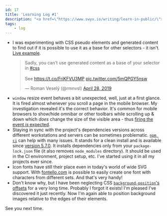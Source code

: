 ```yaml
---
id: 17
title: 'Learning Log #1'
description: "<a href=\"https://www.swyx.io/writing/learn-in-public/\">Learning in public</a> has gained pretty big popularity across my twitter circles. Surely, the concept isn't new, but now it has a name. As being a curious person myself, I've started collecting my findings from dealing with day-to-day tasks a while ago. Now it's time to publish the coherent form of the notes in the first post of the learning log series and so become the part of the wave."
tags:
    - log
---
```


- I was experimenting with CSS pseudo elements and generated content to find out if it is possible to use it as a base for other selectors - it isn't. [Live example](https://t.co/FriKFVU3MP?amp=1).
    <blockquote class="twitter-tweet"><p lang="en" dir="ltr">Sadly, you can&#39;t use generated content as a base of your selector in <a href="https://twitter.com/hashtag/css?src=hash&amp;ref_src=twsrc%5Etfw">#css</a><br><br>See <a href="https://t.co/FriKFVU3MP">https://t.co/FriKFVU3MP</a> <a href="https://t.co/5mQPGY5nsw">pic.twitter.com/5mQPGY5nsw</a></p>&mdash; Roman Veselý (@rmnvsl) <a href="https://twitter.com/rmnvsl/status/1122487791152242688?ref_src=twsrc%5Etfw">April 28, 2019</a></blockquote>
    <script async src="https://platform.twitter.com/widgets.js" charset="utf-8"></script>
- `window` resize event behaves a bit unexpected, well, just at a first glance. It is fired almost whenever you scroll a page in the mobile browser. My investigation revealed it's the correct behavior. It's common for mobile browsers to show/hide omnibar or other toolbars while scrolling up & down which _does_ change the size of the visible area - thus [firing the event _is_ expected](https://developers.google.com/web/updates/2016/12/url-bar-resizing?authuser=0).
- Staying in sync with the project's dependencies versions across different workstations and servers can be sometimes problematic. [`npm ci`](https://docs.npmjs.com/cli/ci) can help with many issues. It stands for a clean install and is available since [version 5.7.0](<https://github.com/npm/npm/releases/tag/v5.7.0](https://github.com/npm/npm/releases/tag/v5.7.0)>). It installs dependencies only from your `package-lock.json` file (it also removes `node_modules` directory). It should be used in the CI environment, project setup, etc. I've started using it in all my projects ever since.
- Icon fonts have still their place even in today's world of wide SVG support. With [fontello.com](http://fontello.com/) is possible to easily create one font with characters from different sets. And that's very handy!
- Don't know why, but I have been neglecting CSS [`background-position`'s offsets](https://developer.mozilla.org/en-US/docs/Web/CSS/background-position#Values) for a very long time. Probably I forgot it exists! I'm pleased I've discovered it just recently. Now I'm again able to position background images relative to the edges of their elements.

See you next time.
